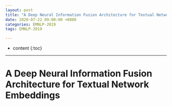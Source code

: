 ```yaml
---
layout: post
title: "A Deep Neural Information Fusion Architecture for Textual Network Embeddings"
date: 2020-07-22 09:00:00 +0800 
categories: EMNLP-2019
tags: EMNLP-2019

---
```

* content
{:toc}
---

<!-- more -->

# A Deep Neural Information Fusion Architecture for Textual Network Embeddings

